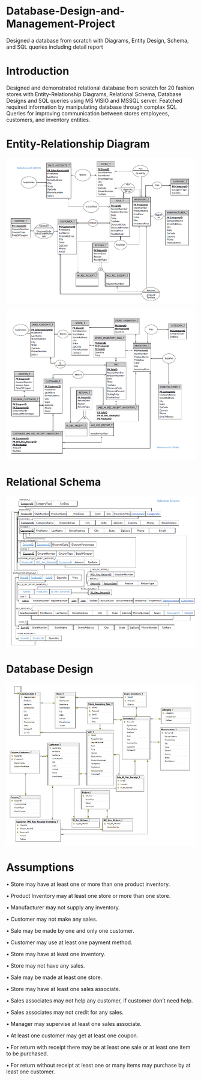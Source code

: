 # Database-Design-and-Management-Project
Designed a database from scratch with Diagrams, Entity Design, Schema, and SQL queries including detail report 

# Introduction
Designed and demonstrated relational database from scratch for 20 fashion stores with Entity-Relationship Diagrams, Relational Schema, Database Designs and SQL queries using MS VISIO and MSSQL server. Featched required information by manipulating database through complax SQL Queries for improving communication between stores employees, customers, and inventory entities. 


# Entity-Relationship Diagram

![](https://github.com/romilpatel78/Database-Design-and-Management-Project/blob/master/EERD%201.PNG)

![](https://github.com/romilpatel78/Database-Design-and-Management-Project/blob/master/EERD%202.PNG)

# Relational Schema

![](https://github.com/romilpatel78/Database-Design-and-Management-Project/blob/master/Relational%20Schema.PNG)

# Database Design

![](https://github.com/romilpatel78/Database-Design-and-Management-Project/blob/master/Database%20Diagram.PNG)

# Assumptions

• Store may have at least one or more than one product inventory.

• Product Inventory may at least one store or more than one store.

• Manufacturer may not supply any inventory.

• Customer may not make any sales.

• Sale may be made by one and only one customer.

• Customer may use at least one payment method.

• Store may have at least one inventory.

• Store may not have any sales.

• Sale may be made at least one store.

• Store may have at least one sales associate.

• Sales associates may not help any customer, if customer don’t need help.

• Sales associates may not credit for any sales.

• Manager may supervise at least one sales associate.

• At least one customer may get at least one coupon.

• For return with receipt there may be at least one sale or at least one item to be purchased.

• For return without receipt at least one or many items may purchase by at least one customer.
